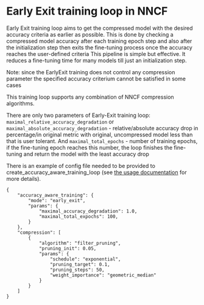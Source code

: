 # Early Exit training loop in NNCF

Early Exit training loop aims to get the compressed model with the desired accuracy criteria as earlier as possible. This is done by checking a compressed model accuracy after each training epoch step and also after the initialization step then exits the fine-tuning process once the accuracy reaches the user-defined criteria
This pipeline is simple but effective. It reduces a fine-tuning time for many models till just an initialization step. 

Note: since the EarlyExit training does not control any compression parameter the specified accuracy criterium cannot be satisfied in some cases

This training loop supports any combination of NNCF compression algorithms.

There are only two parameters of Early-Exit training loop: `maximal_relative_accuracy_degradation` or `maximal_absolute_accuracy_degradation` - relative/absolute accuracy drop in percentage/in original metric with original, uncompressed model less than that is user tolerant. And `maximal_total_epochs` - number of training epochs, if the fine-tuning epoch reaches this number, the loop finishes the fine-tuning and return the model with the least accuracy drop

There is an example of config file needed to be provided to create_accuracy_aware_training_loop (see [the usage documentation](../Usage.md#accuracy-aware-model-training) for more details).

```
{
    "accuracy_aware_training": {
        "mode": "early_exit",
        "params": {
            "maximal_accuracy_degradation": 1.0,
            "maximal_total_expochs": 100,
        }
    },
    "compression": [
        {
            "algorithm": "filter_pruning",
            "pruning_init": 0.05,
            "params": {
                "schedule": "exponential",
                "pruning_target": 0.1,
                "pruning_steps": 50,
                "weight_importance": "geometric_median"
            }
        }
    ]
}

```
 
 